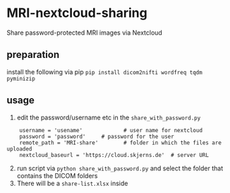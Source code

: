 # MRI-nextcloud-sharing
Share password-protected MRI images via Nextcloud

## preparation

install the following via pip
`pip install dicom2nifti wordfreq tqdm pyminizip`

## usage

1. edit the password/username etc in the `share_with_password.py`

```
    username = 'usename'             # user name for nextcloud
    password = 'password'     # password for the user
    remote_path = 'MRI-share'        # folder in which the files are uploaded
    nextcloud_baseurl = 'https://cloud.skjerns.de'  # server URL
```

2. run script via `python share_with_password.py` and select the folder that contains the DICOM folders
3. There will be a `share-list.xlsx` inside 
